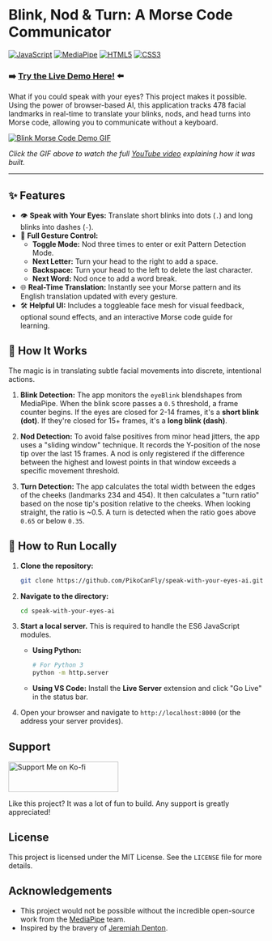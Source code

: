 
# Blink, Nod & Turn: A Morse Code Communicator

[![JavaScript](https://img.shields.io/badge/JavaScript-ES6%2B-yellow?style=for-the-badge&logo=javascript)](https://developer.mozilla.org/en-US/docs/Web/JavaScript)
[![MediaPipe](https://img.shields.io/badge/MediaPipe-Face%20Landmarker-orange?style=for-the-badge&logo=google)](https://mediapipe.dev/)
[![HTML5](https://img.shields.io/badge/HTML5-E34F26?style=for-the-badge&logo=html5&logoColor=white)](https://en.wikipedia.org/wiki/HTML5)
[![CSS3](https://img.shields.io/badge/CSS3-1572B6?style=for-the-badge&logo=css3&logoColor=white)](https://en.wikipedia.org/wiki/CSS3)

### ➡️ [**Try the Live Demo Here!**](https://fantastic-hamster-94cff7.netlify.app/) ⬅️

What if you could speak with your eyes? This project makes it possible. Using the power of browser-based AI, this application tracks 478 facial landmarks in real-time to translate your blinks, nods, and head turns into Morse code, allowing you to communicate without a keyboard.

[![Blink Morse Code Demo GIF](assets/showcase.gif)](https://youtu.be/LB8nHcPoW-g)

*Click the GIF above to watch the full [YouTube video](https://youtu.be/LB8nHcPoW-g) explaining how it was built.*

---

## ✨ Features

-   👁️ **Speak with Your Eyes:** Translate short blinks into dots (`.`) and long blinks into dashes (`-`).
-   🤖 **Full Gesture Control:**
    -   **Toggle Mode:** Nod three times to enter or exit Pattern Detection Mode.
    -   **Next Letter:** Turn your head to the right to add a space.
    -   **Backspace:** Turn your head to the left to delete the last character.
    -   **Next Word:** Nod once to add a word break.
-   🌐 **Real-Time Translation:** Instantly see your Morse pattern and its English translation updated with every gesture.
-   🛠️ **Helpful UI:** Includes a toggleable face mesh for visual feedback, optional sound effects, and an interactive Morse code guide for learning.

## 🤔 How It Works

The magic is in translating subtle facial movements into discrete, intentional actions.

1.  **Blink Detection:** The app monitors the `eyeBlink` blendshapes from MediaPipe. When the blink score passes a `0.5` threshold, a frame counter begins. If the eyes are closed for 2-14 frames, it's a **short blink (dot)**. If they're closed for 15+ frames, it's a **long blink (dash)**.

2.  **Nod Detection:** To avoid false positives from minor head jitters, the app uses a "sliding window" technique. It records the Y-position of the nose tip over the last 15 frames. A nod is only registered if the difference between the highest and lowest points in that window exceeds a specific movement threshold.

3.  **Turn Detection:** The app calculates the total width between the edges of the cheeks (landmarks 234 and 454). It then calculates a "turn ratio" based on the nose tip's position relative to the cheeks. When looking straight, the ratio is ~0.5. A turn is detected when the ratio goes above `0.65` or below `0.35`.

## 🚀 How to Run Locally

1.  **Clone the repository:**
    ```bash
    git clone https://github.com/PikoCanFly/speak-with-your-eyes-ai.git
    ```
2.  **Navigate to the directory:**
    ```bash
    cd speak-with-your-eyes-ai
    ```
3.  **Start a local server.** This is required to handle the ES6 JavaScript modules.
    *   **Using Python:**
        ```bash
        # For Python 3
        python -m http.server
        ```
    *   **Using VS Code:** Install the **Live Server** extension and click "Go Live" in the status bar.

4.  Open your browser and navigate to `http://localhost:8000` (or the address your server provides).

## Support

<a href="https://ko-fi.com/pikocanfly/tip" target="_blank">
  <img src="https://storage.ko-fi.com/cdn/kofi2.png?v=3" alt="Support Me on Ko-fi" style="border:0px;height: 60px !important;width: 217px !important;" >

</a>

Like this project? It was a lot of fun to build. Any support is greatly appreciated!

## License

This project is licensed under the MIT License. See the `LICENSE` file for more details.

## Acknowledgements

-   This project would not be possible without the incredible open-source work from the [MediaPipe](https://mediapipe.dev/) team.
-   Inspired by the bravery of [Jeremiah Denton](https://en.wikipedia.org/wiki/Jeremiah_Denton).
